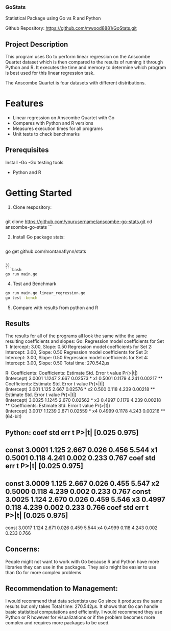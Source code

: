 ### GoStats
Statistical Package using Go vs R and Python

Github Repository: https://github.com/mwood8881/GoStats.git

## Project Description

This program uses Go to perform linear regression on the Anscombe Quartet dataset which is then compared to the results of running it through Python and R. It executes the time and memory to determine which program is best used for this linear regression task. 

The Anscombe Quartet is four datasets with different distributions. 

# Features
- Linear regression on Anscombe Quartet with Go
- Compares with Python and R versions
- Measures execution times for all programs
- Unit tests to check benchmarks

## Prerequisites
Install 
-Go
-Go testing tools
- Python and R

# Getting Started
1) Clone respository:
   
   ```bash
git clone https://github.com/yourusername/anscombe-go-stats.git
cd anscombe-go-stats ```

2) Install Go package stats:
   ```bash
go get github.com/montanaflynn/stats
```

3) 
```bash
go run main.go
```

4) Test and Benchmark
```bash
go run main.go linear_regression.go
go test -bench
```

5) Compare with results from python and R

## Results
The results for all of the programs all look the same withe the same resulting coefficients and slopes:
Go: 
Regression model coefficients for Set 1: Intercept: 3.00, Slope: 0.50
Regression model coefficients for Set 2: Intercept: 3.00, Slope: 0.50
Regression model coefficients for Set 3: Intercept: 3.00, Slope: 0.50
Regression model coefficients for Set 4: Intercept: 3.00, Slope: 0.50
Total time: 270.542µs

R: Coefficients:
Coefficients:
            Estimate Std. Error t value Pr(>|t|)   
(Intercept)   3.0001     1.1247   2.667  0.02573 * 
x1            0.5001     0.1179   4.241  0.00217 **
Coefficients:
            Estimate Std. Error t value Pr(>|t|)   
(Intercept)    3.001      1.125   2.667  0.02576 * 
x2             0.500      0.118   4.239  0.00218 **
            Estimate Std. Error t value Pr(>|t|)   
(Intercept)   3.0025     1.1245   2.670  0.02562 * 
x3            0.4997     0.1179   4.239  0.00218 **
Coefficients:
            Estimate Std. Error t value Pr(>|t|)   
(Intercept)   3.0017     1.1239   2.671  0.02559 * 
x4            0.4999     0.1178   4.243  0.00216 **
(64-bit)

Python:
                 coef    std err          t      P>|t|      [0.025      0.975]
------------------------------------------------------------------------------
const          3.0001      1.125      2.667      0.026       0.456       5.544
x1             0.5001      0.118      4.241      0.002       0.233       0.767
                 coef    std err          t      P>|t|      [0.025      0.975]
------------------------------------------------------------------------------
const          3.0009      1.125      2.667      0.026       0.455       5.547
x2             0.5000      0.118      4.239      0.002       0.233       0.767
const          3.0025      1.124      2.670      0.026       0.459       5.546
x3             0.4997      0.118      4.239      0.002       0.233       0.766
                 coef    std err          t      P>|t|      [0.025      0.975]
------------------------------------------------------------------------------
const          3.0017      1.124      2.671      0.026       0.459       5.544
x4             0.4999      0.118      4.243      0.002       0.233       0.766

## Concerns:
People might not want to work with Go because R and Python have more libraries they can use in the packages. They aslo might be easier to use than Go for more complex problems. 

## Recommendation to Management:
I would recommend that data scientists use Go since it produces the same results but only takes Total time: 270.542µs. It shows that Go can handle basic statistical computations and efficiently. I would recommend they use Python or R however for visualizations or if the problem becomes more complex and requires more packages to be used. 

   
